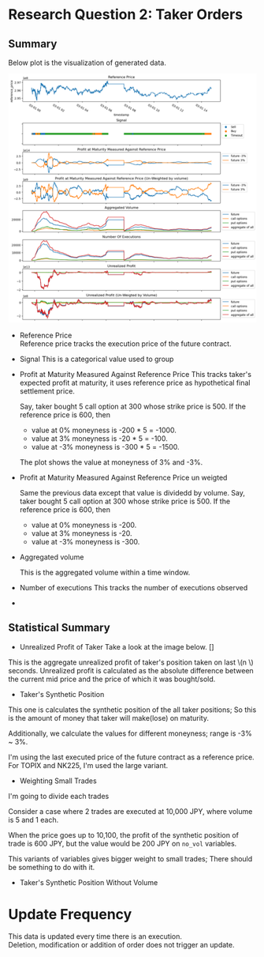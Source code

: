 # Research Question 2: Taker Orders

## Summary
Below plot is the visualization of generated data.

![plot](./summary.png)

- Reference Price  
  Reference price tracks the execution price of the future contract.

- Signal
  This is a categorical value used to group 

- Profit at Maturity Measured Against Reference Price
  This tracks taker's expected profit at maturity, it uses reference price as hypothetical final settlement price.

  Say, taker bought 5 call option at 300 whose strike price is 500.
  If the reference price is 600, then 
  - value at 0% moneyness is -200 * 5 = -1000. 
  - value at 3% moneyness is -20 * 5 = -100.
  - value at -3% moneyness is -300 * 5 = -1500.

  The plot shows the value at moneyness of 3% and -3%.

- Profit at Maturity Measured Against Reference Price un weigted 

  Same the previous data except that value is dividedd by volume.
  Say, taker bought 5 call option at 300 whose strike price is 500.
  If the reference price is 600, then 
  - value at 0% moneyness is -200. 
  - value at 3% moneyness is -20.
  - value at -3% moneyness is -300.

- Aggregated volume
  
  This is the aggregated volume within a time window.

- Number of executions
  This tracks the number of executions observed

- 

## Statistical Summary


- Unrealized Profit of Taker
Take a look at the image below.
[]

This is the aggregate unrealized profit of taker's position taken on last \\(n \\) seconds.
Unrealized profit is calculated as the absolute difference between the current mid price and the price of which it was bought/sold.

- Taker's Synthetic Position

This one is calculates the synthetic position of the all taker positions; So this is the amount of money that taker will make(lose) on maturity.

Additionally, we calculate the values for different moneyness; range is -3% ~ 3%.


I'm using the last executed price of the future contract as a reference price. For TOPIX and NK225, I'm used the large variant.

- Weighting Small Trades

I'm going to divide each trades 

Consider a case where 2 trades are executed at 10,000 JPY, where volume is 5 and 1 each.

When the price goes up to 10,100, the profit of the synthetic position of trade is 600 JPY, but the value would be 200 JPY on `no_vol` variables.

This variants of variables gives bigger weight to small trades; There should be something to do with it.

- Taker's Synthetic Position Without Volume 

# Update Frequency 
This data is updated every time there is an execution.  
Deletion, modification or addition of order does not trigger an update.

